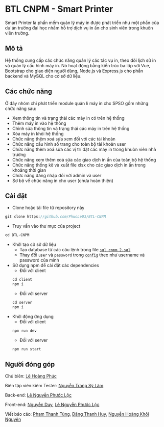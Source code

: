# BTL CNPM - Smart Printer

Smart Printer là phần mềm quản lý máy in được phát triển như một phần của dự án trường đại học nhằm hỗ trợ dịch vụ in ấn cho sinh viên trong khuôn viên trường.

## Mô tả

Hệ thống cung cấp các chức năng quản lý các tác vụ in, theo dõi lịch sử in và quản lý cấu hình máy in. Nó hoạt động bằng kiến trúc ba lớp với Vue, Bootstrap cho giao diện người dùng, Node.js và Express.js cho phần backend và MySQL cho cơ sở dữ liệu.

## Các chức năng

Ở đây nhóm chỉ phát triển module quản lí máy in cho SPSO gồm những chức năng sau:

+ Xem thông tin và trạng thái các máy in có trên hệ thống
+ Thêm máy in vào hệ thống
+ Chỉnh sửa thông tin và trạng thái các máy in trên hệ thống
+ Xóa máy in khỏi hệ thống
+ Chức năng thêm xoá sửa xem đối với các tài khoản
+ Chức năng cấu hình số trang cho toàn bộ tài khoản user
+ Chức năng thêm xoá sửa các vị trí đặt các máy in trong khuôn viên nhà trường
+ Chức năng xem thêm xoá sửa các giao dịch in ấn của toàn bộ hệ thống
+ Chức năng thống kê và xuất file xlsx cho các giao dịch in ấn trong khoảng thời gian
+ Chức năng đăng nhập đối với admin và user
+ Sơ bộ về chức năng in cho user (chưa hoàn thiện)


## Cài đặt

+ Clone hoặc tải file từ repository này
```c
git clone https://github.com/PhucLe03/BTL-CNPM
```
+ Truy vấn vào thư mục của project
```c
cd BTL-CNPM
```
+ Khởi tạo cở sở dữ liệu 
    + Tạo database từ các câu lệnh trong file [`sql_cnpm 2.sql`](./sql_cnpm%202.sql)
    + Thay đổi `user` và `password` trong [`config`](./server/src/config/db/credentials.json) theo như username và password của mình
+ Sử dụng npm để cài đặt các dependencies
    + Đối với client
    ```c
    cd client
    npm i
    ```
    + Đối với server
    ```c
    cd server
    npm i
    ```
+ Khởi động ứng dụng
    + Đối với client
    ```c
    npm run dev
    ```
    + Đối với server
    ```c
    npm run start
    ```

## Người đóng góp

Chủ biên: [Lê Hoàng Phúc](https://github.com/PhucLe03)

Biên tập viên kiêm Tester: [Nguyễn Trang Sỹ Lâm](https://github.com/silam741852963)

Back-end: [Lê Nguyễn Phước Lộc](https://github.com/i-am-page)

Front-end: [Nguyễn Duy](https://github.com/duynguyen38), [Lê Nguyễn Phước Lộc](https://github.com/i-am-page)

Viết báo cáo: [Phạm Thanh Tùng](https://github.com/pthanhtung412), [Đặng Thanh Huy](https://github.com/ThanhHuy1006), [Nguyễn Hoàng Khôi Nguyên](https://github.com/DracNguyen)
